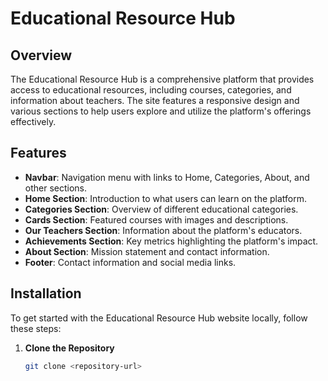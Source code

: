# Educational Resource Hub

## Overview

The Educational Resource Hub is a comprehensive platform that provides access to educational resources, including courses, categories, and information about teachers. The site features a responsive design and various sections to help users explore and utilize the platform's offerings effectively.

## Features

- **Navbar**: Navigation menu with links to Home, Categories, About, and other sections.
- **Home Section**: Introduction to what users can learn on the platform.
- **Categories Section**: Overview of different educational categories.
- **Cards Section**: Featured courses with images and descriptions.
- **Our Teachers Section**: Information about the platform's educators.
- **Achievements Section**: Key metrics highlighting the platform's impact.
- **About Section**: Mission statement and contact information.
- **Footer**: Contact information and social media links.

## Installation

To get started with the Educational Resource Hub website locally, follow these steps:

1. **Clone the Repository**

   ```bash
   git clone <repository-url>
